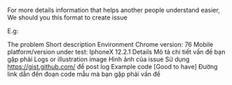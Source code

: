 For more details information that helps another people understand easier, We should you this format to create issue

E.g:

The problem
Short description
Environment
Chrome version: 76
Mobile platform/version under test: IphoneX 12.2.1
Details
Mô tả chi tiết vấn đề bạn gặp phải
Logs or illustration image
Hình ảnh của issue
Sử dụng https://gist.github.com/ để post log
Example code [Good to have]
Đường link dẫn đến đoạn code mẫu mà bạn gặp phải vấn đề